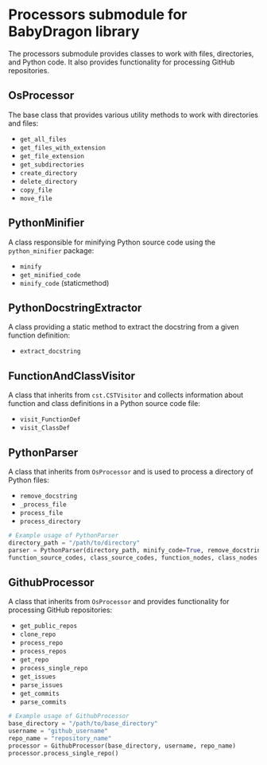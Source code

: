 # Processors submodule for BabyDragon library

The processors submodule provides classes to work with files, directories, and Python code. It also provides functionality for processing GitHub repositories.

## OsProcessor

The base class that provides various utility methods to work with directories and files:

- `get_all_files`
- `get_files_with_extension`
- `get_file_extension`
- `get_subdirectories`
- `create_directory`
- `delete_directory`
- `copy_file`
- `move_file`

## PythonMinifier

A class responsible for minifying Python source code using the `python_minifier` package:

- `minify`
- `get_minified_code`
- `minify_code` (staticmethod)

## PythonDocstringExtractor

A class providing a static method to extract the docstring from a given function definition:

- `extract_docstring`

## FunctionAndClassVisitor

A class that inherits from `cst.CSTVisitor` and collects information about function and class definitions in a Python source code file:

- `visit_FunctionDef`
- `visit_ClassDef`

## PythonParser

A class that inherits from `OsProcessor` and is used to process a directory of Python files:

- `remove_docstring`
- `_process_file`
- `process_file`
- `process_directory`

```python
# Example usage of PythonParser
directory_path = "/path/to/directory"
parser = PythonParser(directory_path, minify_code=True, remove_docstrings=True)
function_source_codes, class_source_codes, function_nodes, class_nodes = parser.process_directory()
```
## GithubProcessor

A class that inherits from `OsProcessor` and provides functionality for processing GitHub repositories:

- `get_public_repos`
- `clone_repo`
- `process_repo`
- `process_repos`
- `get_repo`
- `process_single_repo`
- `get_issues`
- `parse_issues`
- `get_commits`
- `parse_commits`

```python
# Example usage of GithubProcessor
base_directory = "/path/to/base_directory"
username = "github_username"
repo_name = "repository_name"
processor = GithubProcessor(base_directory, username, repo_name)
processor.process_single_repo()
```